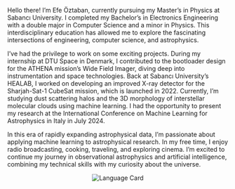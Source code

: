 Hello there! I’m Efe Öztaban, currently pursuing my Master’s in Physics at Sabancı University. I completed my Bachelor’s in Electronics Engineering with a double major in Computer Science and a minor in Physics. This interdisciplinary education has allowed me to explore the fascinating intersections of engineering, computer science, and astrophysics.

I’ve had the privilege to work on some exciting projects. During my internship at DTU Space in Denmark, I contributed to the bootloader design for the ATHENA mission’s Wide Field Imager, diving deep into instrumentation and space technologies. Back at Sabancı University’s HEALAB, I worked on developing an improved X-ray detector for the Sharjah-Sat-1 CubeSat mission, which is launched in 2022. Currently, I’m studying dust scattering halos and the 3D morphology of interstellar molecular clouds using machine learning. I had the opportunity to present my research at the International Conference on Machine Learning for Astrophysics in Italy in July 2024.

In this era of rapidly expanding astrophysical data, I’m passionate about applying machine learning to astrophysical research. In my free time, I enjoy radio broadcasting, cooking, traveling, and exploring cinema. I’m excited to continue my journey in observational astrophysics and artificial intelligence, combining my technical skills with my curiosity about the universe.


<div align="center">
  <img src="https://github-profile-summary-cards.vercel.app/api/cards/repos-per-language?username=efeoztaban&theme=default" alt="Language Card">
</div>


<!--
**efeoztaban/efeoztaban** is a ✨ _special_ ✨ repository because its `README.md` (this file) appears on your GitHub profile.

Here are some ideas to get you started:

- 🔭 I’m currently working on ...
- 🌱 I’m currently learning ...
- 👯 I’m looking to collaborate on ...
- 🤔 I’m looking for help with ...
- 💬 Ask me about ...
- 📫 How to reach me: ...
- 😄 Pronouns: ...
- ⚡ Fun fact: ...
-->
